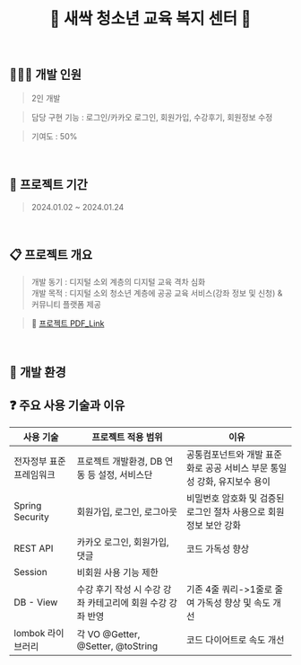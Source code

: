 &nbsp;
&nbsp;

<h1 align="center"> 🌱 새싹 청소년 교육 복지 센터 🌱 </h1>

&nbsp;
&nbsp;

## 👩🏻‍💻 개발 인원
> 2인 개발

> 담당 구현 기능 : 로그인/카카오 로그인, 회원가입, 수강후기, 회원정보 수정

> 기여도 : 50%

&nbsp;
&nbsp;

## 📆 프로젝트 기간
> 2024.01.02 ~ 2024.01.24

&nbsp;
&nbsp;

## 📋 프로젝트 개요
> 개발 동기 : 디지털 소외 계층의 디지털 교육 격차 심화  
> 개발 목적 : 디지털 소외 청소년 계층에 공공 교육 서비스(강좌 정보 및 신청) & 커뮤니티 플랫폼 제공

> 🔗 [프로젝트 PDF_Link](https://github.com/hyewonkim1996/edu_project/blob/main/%EA%B3%B5%EA%B3%B5%20%EA%B5%90%EC%9C%A1%20%EC%84%9C%EB%B9%84%EC%8A%A4%20-%20%EC%83%88%EC%8B%B9%EC%B2%AD%EC%86%8C%EB%85%84%EA%B5%90%EC%9C%A1%EB%B3%B5%EC%A7%80%EC%84%BC%ED%84%B0.pdf)

&nbsp;
&nbsp;

## 🚧 개발 환경 

## ❓ 주요 사용 기술과 이유

|사용 기술|프로젝트 적용 범위|이유|
|------|---|---|
|전자정부 표준프레임워크|프로젝트 개발환경, DB 연동 등 설정, 서비스단|공통컴포넌트와 개발 표준화로 공공 서비스 부문 통일성 강화, 유지보수 용이|
|Spring Security|회원가입, 로그인, 로그아웃|비밀번호 암호화 및 검증된 로그인 절차 사용으로 회원정보 보안 강화|
|REST API|카카오 로그인, 회원가입, 댓글|코드 가독성 향상|
|Session|비회원 사용 기능 제한||
|DB - View|수강 후기 작성 시 수강 강좌 카테고리에 회원 수강 강좌 반영|기존 4줄 쿼리->1줄로 줄여 가독성 향상 및 속도 개선|
|lombok 라이브러리|각 VO @Getter, @Setter, @toString|코드 다이어트로 속도 개선|
